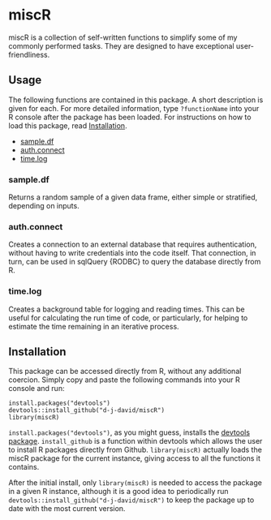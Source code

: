 # miscR

miscR is a collection of self-written functions to simplify some of my commonly performed tasks. 
They are designed to have exceptional user-friendliness.

## Usage

The following functions are contained in this package. A short description is given for each. For 
more detailed information, type `?functionName` into your R console after the package has been 
loaded. For instructions on how to load this package, read [Installation](#installation).

* [sample.df](#sampledf)
* [auth.connect](#authconnect)
* [time.log](#timelog)

### sample.df

Returns a random sample of a given data frame, either simple or stratified, depending on inputs. 

### auth.connect

Creates a connection to an external database that requires authentication, without having to write
credentials into the code itself. That connection, in turn, can be used in sqlQuery {RODBC} to query 
the database directly from R.

### time.log

Creates a background table for logging and reading times. This can be useful for calculating the run
time of code, or particularly, for helping to estimate the time remaining in an iterative process.

## Installation

This package can be accessed directly from R, without any additional coercion. Simply copy and 
paste the following commands into your R console and run:

```
install.packages("devtools")  
devtools::install_github("d-j-david/miscR")  
library(miscR)
```

`install.packages("devtools")`, as you might guess, installs the [devtools package](https://github.com/hadley/devtools). 
`install_github` is a function within devtools which allows the user to install R packages directly 
from Github. `library(miscR)` actually loads the miscR package for the current instance, giving 
access to all the functions it contains.

After the initial install, only `library(miscR)` is needed to access the package in a given R 
instance, although it is a good idea to periodically run `devtools::install_github("d-j-david/miscR")` 
to keep the package up to date with the most current version.
